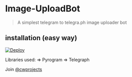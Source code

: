 # Image-UploadBot

> A simplest telegram to telegra.ph image uploader bot

## installation (easy way)

[![Deploy](https://www.herokucdn.com/deploy/button.svg)](https://heroku.com/deploy?template=https://github.com/cccseshu/Image-UploadBot/tree/master)

Libraries used: => Pyrogram => Telegraph

Join [@cwprojects](https://t.me/cwprojects)
